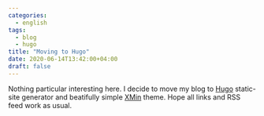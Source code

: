 ```yaml
---
categories:
  - english
tags:
  - blog
  - hugo
title: "Moving to Hugo"
date: 2020-06-14T13:42:00+04:00
draft: false
---
```


Nothing particular interesting here. I decide to move my blog to [Hugo](https://gohugo.io/) static-site generator and beatifully simple [XMin](https://xmin.yihui.org/) theme. Hope all links and RSS feed work as usual.
